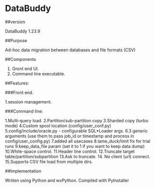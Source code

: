 # DataBuddy
##version

DataBuddy 1.23.9

##Purpose

Ad-hoc data migration between databases and file formats (CSV)

##Components

  1. Gront end UI.
  2. Command line executable.
  
##Features:

###Front end.

  1.session management.

###Command line:

  1.Multi-query load.
  2.Partition/sub-partition copy
  3.Sharded copy (turbo mode)
  4.Custom spool location (config/user_conf.py)
  5.config/include/oracle.py - configurable SQL*Loader args.
  6.3 generic arguments (use them to pass job_id or timestamp and process in config/user_config.py)
  7.added all usecases
  8.lame_duck/limit fix for trial runs
  9.keep_data_file param (set it to 1 if you want to keep data dump)
  10.White-space control.
  11.Header line control.
  12.Truncate target table/partition/subpartition
  13.Ask to truncate.
  14. No client (url) connect.
  15.Supports CSV file load from multiple dirs.

##Implementation

  Wriiten using Python and wxPython.
  Compiled with PyInstaller
